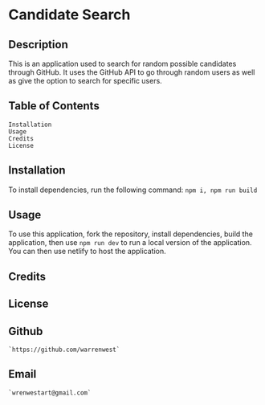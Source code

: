 # Candidate Search

## Description

This is an application used to search for random possible candidates through GitHub. It uses the GitHub API to go through random users as well as give the option to search for specific users.

## Table of Contents

    Installation
    Usage
    Credits
    License

## Installation

To install dependencies, run the following command: `npm i, npm run build`

## Usage

To use this application, fork the repository, install dependencies, build the application, then use `npm run dev` to run a local version of the application. You can then use netlify to host the application.

## Credits

## License

## Github

    `https://github.com/warrenwest`

## Email

    `wrenwestart@gmail.com`
